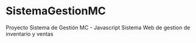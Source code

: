 # SistemaGestionMC
Proyecto Sistema de Gestión MC - Javascript
Sistema Web de gestion de inventario y ventas
